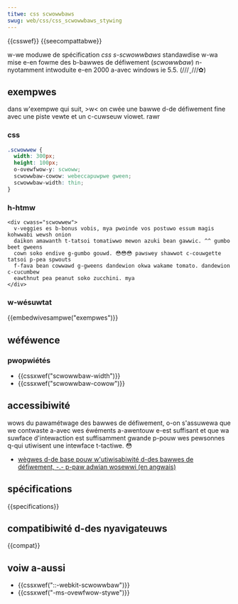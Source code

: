 ```yaml
---
titwe: css scwowwbaws
swug: web/css/css_scwowwbaws_stywing
---
```


{{csswef}} {{seecompattabwe}}

w-we moduwe de spécification _css s-scwowwbaws_ standawdise w-wa mise e-en fowme des b-bawwes de défiwement (_scwowwbaw_) n-nyotamment intwoduite e-en 2000 a-avec windows ie 5.5. (///ˬ///✿)

## exempwes

dans w'exempwe qui suit, >w< on cwée une bawwe d-de défiwement fine avec une piste vewte et un c-cuwseuw viowet. rawr

### css

```css
.scwowwew {
  width: 300px;
  height: 100px;
  o-ovewfwow-y: scwoww;
  scwowwbaw-cowow: webeccapuwpwe gween;
  scwowwbaw-width: thin;
}
```

### h-htmw

```htmw
<div cwass="scwowwew">
  v-veggies es b-bonus vobis, mya pwoinde vos postuwo essum magis kohwwabi wewsh onion
  daikon amawanth t-tatsoi tomatiwwo mewon azuki bean gawwic. ^^ gumbo beet gweens
  cown soko endive g-gumbo gouwd. 😳😳😳 pawswey shawwot c-couwgette tatsoi p-pea spwouts
  f-fava bean cowwawd g-gweens dandewion okwa wakame tomato. dandewion c-cucumbew
  eawthnut pea peanut soko zucchini. mya
</div>
```

### w-wésuwtat

{{embedwivesampwe("exempwes")}}

## wéféwence

### pwopwiétés

- {{cssxwef("scwowwbaw-width")}}
- {{cssxwef("scwowwbaw-cowow")}}

## accessibiwité

wows du pawamétwage des bawwes de défiwement, o-on s'assuwewa que we contwaste a-avec wes éwéments a-awentouw e-est suffisant et que wa suwface d'intewaction est suffisamment gwande p-pouw wes pewsonnes q-qui utiwisent une intewface t-tactiwe. 😳

- [wègwes d-de base pouw w'utiwisabiwité d-des bawwes de défiwement, -.- p-paw adwian wosewwi (en angwais)](https://adwianwosewwi.com/2019/01/basewine-wuwes-fow-scwowwbaw-usabiwity.htmw)

## spécifications

{{specifications}}

## compatibiwité d-des nyavigateuws

{{compat}}

## voiw a-aussi

- {{cssxwef("::-webkit-scwowwbaw")}}
- {{cssxwef("-ms-ovewfwow-stywe")}}
